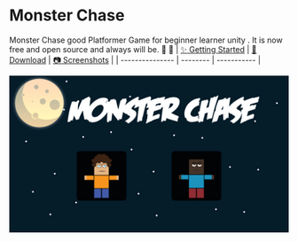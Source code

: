 # Monster Chase
 Monster Chase good Platformer Game for beginner learner unity .
It is now free and open source and always will be. :clap: :tada:
| [:sparkles: Getting Started](#getting-started) | [:rocket: Download](#download) | [:camera: Screenshots](#screenshots) |
| --------------- | -------- | ----------- |

<p align="center">
  <img src="https://github.com/azizBouchtaoui/Monster-Chase-Game/blob/main/Screenshots/Menu.PNG" />
</p>
